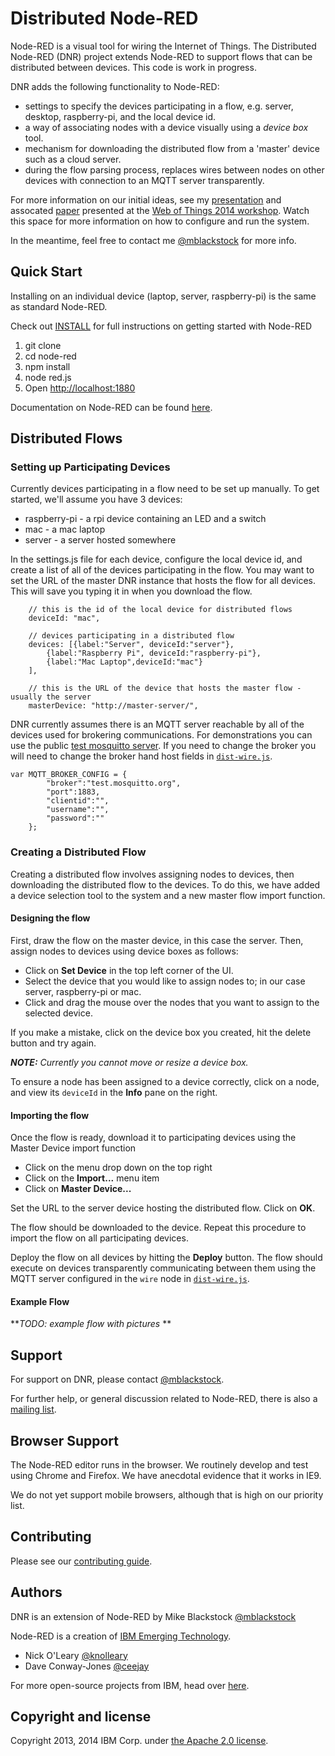 # Distributed Node-RED

Node-RED is a visual tool for wiring the Internet of Things.  The Distributed Node-RED (DNR) project extends Node-RED to support flows that can be distributed between devices.  This code is work in progress.

DNR adds the following functionality to Node-RED:

* settings to specify the devices participating in a flow, e.g. server, desktop, raspberry-pi, and the local device id.
* a way of associating nodes with a device visually using a *device box* tool.
* mechanism for downloading the distributed flow from a 'master' device such as a cloud server.
* during the flow parsing process, replaces wires between nodes on other devices with connection to an MQTT server transparently.

For more information on our initial ideas, see my [presentation](http://www.slideshare.net/MichaelBlackstock/wo-t-2014-blackstock-2) and assocated [paper](http://www.webofthings.org/wp-content/uploads/2009/07/wot20140_submission_1.pdf) presented at the [Web of Things 2014 workshop](http://www.webofthings.org/events/wot/). Watch this space for more information on how to configure and run the system.

In the meantime, feel free to contact me [@mblackstock](http://twitter.com/mblackstock) for more info.

## Quick Start

Installing on an individual device (laptop, server, raspberry-pi) is the same as standard Node-RED.

Check out [INSTALL](INSTALL.md) for full instructions on getting started with Node-RED

1. git clone
2. cd node-red
3. npm install
4. node red.js
5. Open <http://localhost:1880>

Documentation on Node-RED can be found [here](http://nodered.org/docs/).

## Distributed Flows

### Setting up Participating Devices

Currently devices participating in a flow need to be set up manually.  To get started, we'll assume you have 3 devices:

* raspberry-pi - a rpi device containing an LED and a switch
* mac - a mac laptop
* server - a server hosted somewhere

In the settings.js file for each device, configure the local device id, and create a list of all of the devices participating in the flow.  You may want to set the URL of the master DNR instance that hosts the flow for all devices.  This will save you typing it in when you download the flow.

```
    // this is the id of the local device for distributed flows
    deviceId: "mac",

    // devices participating in a distributed flow
    devices: [{label:"Server", deviceId:"server"},
        {label:"Raspberry Pi", deviceId:"raspberry-pi"},
        {label:"Mac Laptop",deviceId:"mac"}
    ],

    // this is the URL of the device that hosts the master flow - usually the server
    masterDevice: "http://master-server/",
```

DNR currently assumes there is an MQTT server reachable by all of the devices used for brokering communications.  For demonstrations you can use the public [test mosquitto server](http://test.mosquitto.org/).  If you need to change the broker you will need to change the broker hand host fields in [`dist-wire.js`](nodes/dist/dist-wire.js).

```
var MQTT_BROKER_CONFIG = {
        "broker":"test.mosquitto.org",
        "port":1883,
        "clientid":"",
        "username":"",
        "password":""
    };
```

### Creating a Distributed Flow

Creating a distributed flow involves assigning nodes to devices, then downloading the distributed
flow to the devices.  To do this, we have added a device selection tool to the system and a new master flow import function.

#### Designing the flow

First, draw the flow on the master device, in this case the server.  Then, assign nodes to devices using device boxes as follows:

* Click on **Set Device** in the top left corner of the UI.
* Select the device that you would like to assign nodes to; in our case server, raspberry-pi or mac.
* Click and drag the mouse over the nodes that you want to assign to the selected device.

If you make a mistake, click on the device box you created, hit the delete button and try again.

***NOTE:*** *Currently you cannot move or resize a device box.*

To ensure a node has been assigned to a device correctly, click on a node, and view its `deviceId` in the **Info** pane on the right.

#### Importing the flow

Once the flow is ready, download it to participating devices using the Master Device import function

* Click on the menu drop down on the top right
* Click on the **Import...** menu item
* Click on **Master Device...** 

Set the URL to the server device hosting the distributed flow.  Click on **OK**.

The flow should be downloaded to the device.  Repeat this procedure to import the flow on all participating devices.

Deploy the flow on all devices by hitting the **Deploy** button.  The flow should execute on devices transparently communicating between them using the MQTT server configured in the `wire` node in [`dist-wire.js`](nodes/dist/dist-wire.js).

#### Example Flow

***TODO: example flow with pictures*
**
## Support

For support on DNR, please contact [@mblackstock](http://twitter.com/mblackstock).

For further help, or general discussion related to Node-RED, there is also a [mailing list](https://groups.google.com/forum/#!forum/node-red).

## Browser Support

The Node-RED editor runs in the browser. We routinely develop and test using
Chrome and Firefox. We have anecdotal evidence that it works in IE9.

We do not yet support mobile browsers, although that is high on our priority
list.

## Contributing

Please see our [contributing guide](https://github.com/node-red/node-red/blob/master/CONTRIBUTING.md).

## Authors

DNR is an extension of Node-RED by Mike Blackstock [@mblackstock](http://twitter.com/mblackstock)

Node-RED is a creation of [IBM Emerging Technology](http://ibm.com/blogs/et).

* Nick O'Leary [@knolleary](http://twitter.com/knolleary)
* Dave Conway-Jones [@ceejay](http://twitter.com/ceejay)

For more open-source projects from IBM, head over [here](http://ibm.github.io).

## Copyright and license

Copyright 2013, 2014 IBM Corp. under [the Apache 2.0 license](LICENSE).
